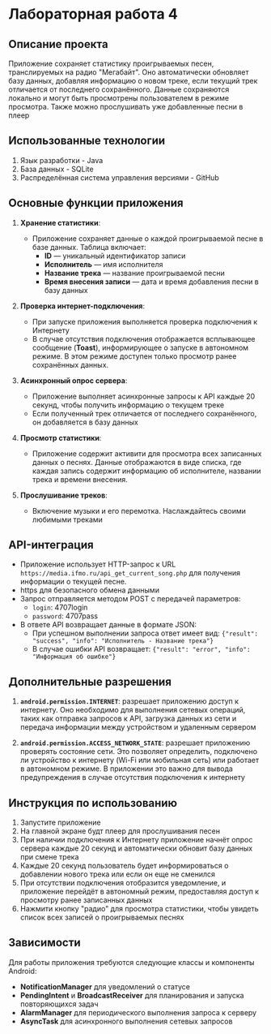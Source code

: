 # Лабораторная работа 4

## Описание проекта
Приложение сохраняет статистику проигрываемых песен, транслируемых на радио "Мегабайт". Оно автоматически обновляет базу данных, добавляя информацию о новом треке, 
если текущий трек отличается от последнего сохранённого. Данные сохраняются локально и могут быть просмотрены пользователем в режиме просмотра. 
Также можно прослушивать уже добавленные песни в плеер 

## Использованные технологии
1. Язык разработки - Java
2. База данных - SQLite
3. Распределённая система управления версиями - GitHub

## Основные функции приложения
1. **Хранение статистики**:
   - Приложение сохраняет данные о каждой проигрываемой песне в базе данных. Таблица включает:
     - **ID** — уникальный идентификатор записи
     - **Исполнитель** — имя исполнителя
     - **Название трека** — название проигрываемой песни
     - **Время внесения записи** — дата и время добавления песни в базу данных

2. **Проверка интернет-подключения**:
   - При запуске приложения выполняется проверка подключения к Интернету
   - В случае отсутствия подключения отображается всплывающее сообщение (**Toast**), информирующее о запуске в автономном режиме. В этом режиме доступен только просмотр ранее сохранённых данных.

3. **Асинхронный опрос сервера**:
   - Приложение выполняет асинхронные запросы к API каждые 20 секунд, чтобы получить информацию о текущем треке
   - Если полученный трек отличается от последнего сохранённого, он добавляется в базу данных

4. **Просмотр статистики**:
   - Приложение содержит активити для просмотра всех записанных данных о песнях. Данные отображаются в виде списка, где каждая запись содержит информацию об исполнителе, названии трека и времени внесения.

5. **Прослушивание треков**:
   - Включение музыки и его перемотка. Наслаждайтесь своими любимыми треками
     
## API-интеграция
- Приложение использует HTTP-запрос к URL `https://media.ifmo.ru/api_get_current_song.php` для получения информации о текущей песне.
- https для безопасного обмена данными
- Запрос отправляется методом POST с передачей параметров:
  - `login`: 4707login
  - `password`: 4707pass
- В ответе API возвращает данные в формате JSON:
  - При успешном выполнении запроса ответ имеет вид: `{"result": "success", "info": "Исполнитель - Название трека"}`
  - В случае ошибки API возвращает: `{"result": "error", "info": "Информация об ошибке"}`

## Дополнительные разрешения

1. **`android.permission.INTERNET`**: разрешает приложению доступ к интернету.
   Оно необходимо для выполнения сетевых операций, таких как отправка запросов к API, загрузка данных из сети и передача информации между устройством и удаленным сервером

3. **`android.permission.ACCESS_NETWORK_STATE`**: разрешает приложению проверять состояние сети.
   Это позволяет определить, подключено ли устройство к интернету (Wi-Fi или мобильная сеть) или работает в автономном режиме. В приложении это важно для вывода предупреждения в случае отсутствия подключения к интернету

## Инструкция по использованию
1. Запустите приложение
2. На главной экране будт плеер для прослушивания песен
3. При наличии подключения к Интернету приложение начнёт опрос сервера каждые 20 секунд и автоматически обновит базу данных при смене трека
4. Каждые 20 секунд пользователь будет информироваться о добавлении нового трека или если он еще не сменился
5. При отсутствии подключения отобразится уведомление, и приложение перейдёт в автономный режим, предоставляя доступ к просмотру ранее записанных данных
6. Нажмити кнопку "радио" для просмотра статистики, чтобы увидеть список всех записей о проигрываемых песнях

## Зависимости
Для работы приложения требуются следующие классы и компоненты Android:
- **NotificationManager** для уведомлений о статусе
- **PendingIntent** и **BroadcastReceiver** для планирования и запуска повторяющихся задач
- **AlarmManager** для периодического выполнения запроса к серверу
- **AsyncTask** для асинхронного выполнения сетевых запросов
